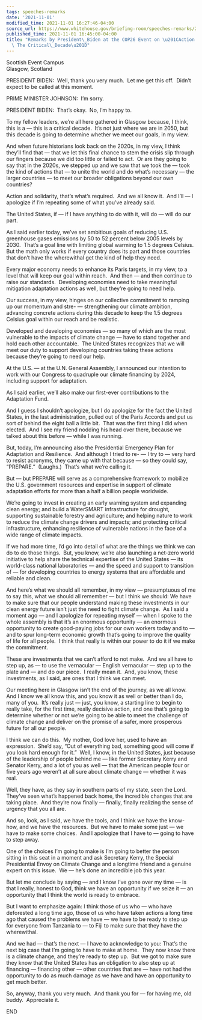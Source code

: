 ```yaml
---
tags: speeches-remarks
date: '2021-11-01'
modified_time: 2021-11-01 16:27:46-04:00
source_url: https://www.whitehouse.gov/briefing-room/speeches-remarks/2021/11/01/remarks-by-president-biden-at-the-cop26-event-on-action-and-solidarity-the-critical-decade/
published_time: 2021-11-01 16:45:00-04:00
title: "Remarks by President\_Biden at the COP26 Event on \u201CAction and Solidarity:\
  \ The Critical\_Decade\u201D"
---
```

 
Scottish Event Campus  
Glasgow, Scotland

PRESIDENT BIDEN:  Well, thank you very much.  Let me get this off. 
Didn’t expect to be called at this moment. 

PRIME MINISTER JOHNSON:  I’m sorry. 

PRESIDENT BIDEN:  That’s okay.  No, I’m happy to. 

To my fellow leaders, we’re all here gathered in Glasgow because, I
think, this is a — this is a critical decade.  It’s not just where we
are in 2050, but this decade is going to determine whether we meet our
goals, in my view. 

And when future historians look back on the 2020s, in my view, I think
they’ll find that — that we let this final chance to stem the crisis
slip through our fingers because we did too little or failed to act.  Or
are they going to say that in the 2020s, we stepped up and we saw that
we took the — took the kind of actions that — to unite the world and do
what’s necessary — the larger countries — to meet our broader
obligations beyond our own countries? 

Action and solidarity, that’s what’s required.  And we all know it.  And
I’ll — I apologize if I’m repeating some of what you’ve already said.

The United States, if — if I have anything to do with it, will do — will
do our part. 

As I said earlier today, we’ve set ambitious goals of reducing U.S.
greenhouse gases emissions by 50 to 52 percent below 2005 levels by
2030.  That’s a goal line with limiting global warming to 1.5 degrees
Celsius.  But the math only works if every country does its part and
those countries that don’t have the wherewithal get the kind of help
they need.

Every major economy needs to enhance its Paris targets, in my view, to a
level that will keep our goal within reach.  And then — and then
continue to raise our standards.  Developing economies need to take
meaningful mitigation adaptation actions as well, but they’re going to
need help. 

Our success, in my view, hinges on our collective commitment to ramping
up our momentum and stre- — strengthening our climate ambition,
advancing concrete actions during this decade to keep the 1.5 degrees
Celsius goal within our reach and be realistic. 

Developed and developing economies — so many of which are the most
vulnerable to the impacts of climate change — have to stand together and
hold each other accountable.  The United States recognizes that we will
meet our duty to support developing countries taking these actions
because they’re going to need our help. 

At the U.S. — at the U.N. General Assembly, I announced our intention to
work with our Congress to quadruple our climate financing by 2024,
including support for adaptation. 

As I said earlier, we’ll also make our first-ever contributions to the
Adaptation Fund. 

And I guess I shouldn’t apologize, but I do apologize for the fact the
United States, in the last administration, pulled out of the Paris
Accords and put us sort of behind the eight ball a little bit.  That was
the first thing I did when elected.  And I see my friend nodding his
head over there, because we talked about this before — while I was
running. 

But, today, I’m announcing also the Presidential Emergency Plan for
Adaptation and Resilience.  And although I tried to re- — I try to —
very hard to resist acronyms, they came up with that because — so they
could say, “PREPARE.”  (Laughs.)  That’s what we’re calling it. 

But — but PREPARE will serve as a comprehensive framework to mobilize
the U.S. government resources and expertise in support of climate
adaptation efforts for more than a half a billion people worldwide. 

We’re going to invest in creating an early warning system and expanding
clean energy; and build a WaterSMART infrastructure for drought,
supporting sustainable forestry and agriculture; and helping nature to
work to reduce the climate change drivers and impacts; and protecting
critical infrastructure, enhancing resilience of vulnerable nations in
the face of a wide range of climate impacts. 

If we had more time, I’d go into detail of what are the things we think
we can do to do those things.  But, you know, we’re also launching a
net-zero world initiative to help share the technical expertise of the
United States — its world-class national laboratories — and the speed
and support to transition of — for developing countries to energy
systems that are affordable and reliable and clean. 

And here’s what we should all remember, in my view — presumptuous of me
to say this, what we should all remember — but I think we should: We
have to make sure that our people understand making these investments in
our clean energy future isn’t just the need to fight climate change.  As
I said a moment ago — and I apologize for repeating myself — when I
spoke to the whole assembly is that it’s an enormous opportunity — an
enormous opportunity to create good-paying jobs for our own workers
today and to — and to spur long-term economic growth that’s going to
improve the quality of life for all people.  I think that really is
within our power to do it if we make the commitment.

These are investments that we can’t afford to not make.  And we all have
to step up, as — to use the vernacular — English vernacular — step up to
the plate and — and do our piece.  I really mean it.  And, you know,
these investments, as I said, are ones that I think we can meet.

Our meeting here in Glasgow isn’t the end of the journey, as we all
know.  And I know we all know this, and you know it as well or better
than I do, many of you.  It’s really just — just, you know, a starting
line to begin to really take, for the first time, really decisive
action, and one that’s going to determine whether or not we’re going to
be able to meet the challenge of climate change and deliver on the
promise of a safer, more prosperous future for all our people.

I think we can do this.  My mother, God love her, used to have an
expression.  She’d say, “Out of everything bad, something good will come
if you look hard enough for it.”  Well, I know, in the United States,
just because of the leadership of people behind me — like former
Secretary Kerry and Senator Kerry, and a lot of you as well — that the
American people four or five years ago weren’t at all sure about climate
change — whether it was real.

Well, they have, as they say in southern parts of my state, seen the
Lord.  They’ve seen what’s happened back home, the incredible changes
that are taking place.  And they’re now finally — finally, finally
realizing the sense of urgency that you all are. 

And so, look, as I said, we have the tools, and I think we have the
know-how, and we have the resources.  But we have to make some just — we
have to make some choices.  And I apologize that I have to — going to
have to step away. 

One of the choices I’m going to make is I’m going to better the person
sitting in this seat in a moment and ask Secretary Kerry, the Special
Presidential Envoy on Climate Change and a longtime friend and a genuine
expert on this issue.  We — he’s done an incredible job this year. 

But let me conclude by saying — and I know I’ve gone over my time — is
that I really, honest to God, think we have an opportunity if we seize
it — an opportunity that I think the world is ready to embrace. 

But I want to emphasize again: I think those of us who — who have
deforested a long time ago, those of us who have taken actions a long
time ago that caused the problems we have — we have to be ready to step
up for everyone from Tanzania to — to Fiji to make sure that they have
the wherewithal.

And we had — that’s the next — I have to acknowledge to you: That’s the
next big case that I’m going to have to make at home.  They now know
there is a climate change, and they’re ready to step up.  But we got to
make sure they know that the United States has an obligation to also
step up at financing — financing other — other countries that are — have
not had the opportunity to do as much damage as we have and have an
opportunity to get much better.

So, anyway, thank you very much.  And thank you for — for having me, old
buddy.  Appreciate it.

END
